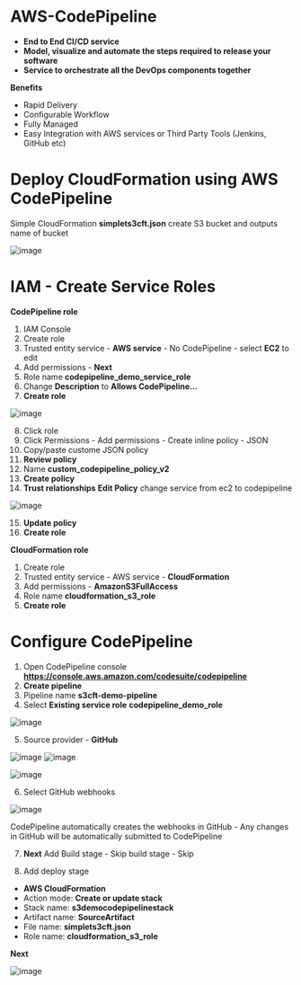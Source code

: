 # AWS-CodePipeline

- **End to End CI/CD service**
- **Model, visualize and automate the steps required to release your software**
- **Service to orchestrate all the DevOps components together**

**Benefits**

- Rapid Delivery
- Configurable Workflow
- Fully Managed
- Easy Integration with AWS services or Third Party Tools (Jenkins, GitHub etc)

# Deploy CloudFormation using AWS CodePipeline

Simple CloudFormation **simplets3cft.json** create S3 bucket and outputs name of bucket

![image](https://user-images.githubusercontent.com/91480603/217857715-e41934c1-b3a2-456f-b4f7-07436e5e0051.png)

# IAM - Create Service Roles

**CodePipeline role**

1. IAM Console
2. Create role
3. Trusted entity service - **AWS service** - No CodePipeline - select **EC2** to edit
4. Add permissions - **Next**
5. Role name **codepipeline_demo_service_role**
6. Change **Description** to **Allows CodePipeline...**
7. **Create role**

![image](https://user-images.githubusercontent.com/91480603/217860005-577ecb84-05c6-47df-bff1-9927fdea4dc9.png)

8. Click role
9. Click Permissions - Add permissions - Create inline policy - JSON
10. Copy/paste custome JSON policy
11. **Review policy**
12. Name **custom_codepipeline_policy_v2**
13. **Create policy**
14. **Trust relationships** **Edit Policy** change service from ec2 to codepipeline

![image](https://user-images.githubusercontent.com/91480603/217862373-9125e61e-ba92-4669-a21c-4916c8595c32.png)

15. **Update policy**
16. **Create role**

**CloudFormation role**

1. Create role
2. Trusted entity service - AWS service - **CloudFormation**
3. Add permissions - **AmazonS3FullAccess**
4. Role name **cloudformation_s3_role**
5. **Create role**

# Configure CodePipeline

1. Open CodePipeline console **https://console.aws.amazon.com/codesuite/codepipeline**
2. **Create pipeline**
3. Pipeline name **s3cft-demo-pipeline**
4. Select **Existing service role** **codepipeline_demo_role**

![image](https://user-images.githubusercontent.com/91480603/217866748-8379133e-a838-483e-8125-820bbbffea35.png)

5. Source provider - **GitHub** <Authorize Access>

![image](https://user-images.githubusercontent.com/91480603/217868829-d5aa0da5-dfeb-44fb-8466-3a5bb3ae7b24.png)
![image](https://user-images.githubusercontent.com/91480603/217869070-b290a42f-3851-44f4-a9bf-0ef847b277ff.png)

![image](https://user-images.githubusercontent.com/91480603/217869592-0ac3023f-6869-40d7-a811-2d220d8c6ac8.png)

6. Select GitHub webhooks
  
![image](https://user-images.githubusercontent.com/91480603/217869785-65393c00-8daa-4027-81fb-e0671e6e9e8c.png)

CodePipeline automatically creates the webhooks in GitHub - Any changes in GitHub will be automatically submitted to CodePipeline
  
7. **Next** Add Build stage - Skip build stage - Skip

8. Add deploy stage 

- **AWS CloudFormation**
- Action mode: **Create or update stack**
- Stack name: **s3democodepipelinestack**
- Artifact name: **SourceArtifact**
- File name: **simplets3cft.json**
- Role name: **cloudformation_s3_role**

**Next**

![image](https://user-images.githubusercontent.com/91480603/217872221-73b3c749-9982-45ff-9a55-6cf36195e62b.png)

  
